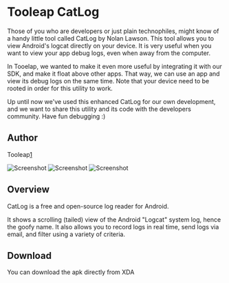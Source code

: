 Tooleap CatLog
==============
Those of you who are developers or just plain technophiles, might know of a handy little tool called CatLog by Nolan Lawson. This tool allows you to view Android's logcat directly on your device. 
It is very useful when you want to view your app debug logs, even when away from the computer.

In Tooelap, we wanted to make it even more useful by integrating it with our SDK, and make it float above other apps. That way, we can use an app and view its debug logs on the same time.
Note that your device need to be rooted in order for this utility to work.

Up until now we've used this enhanced CatLog for our own development, and we want to share this utility and its code with the developers community. Have fun debugging :)

Author
--------
Tooleap[1]

![Screenshot][2] ![Screenshot][3] ![Screenshot][4]

Overview
---------
CatLog is a free and open-source log reader for Android.  

It shows a scrolling (tailed) view of the Android "Logcat" system log, 
hence the goofy name.  It also allows you to record logs in real time, send logs via email, 
and filter using a variety of criteria.

Download
--------------

You can download the apk directly from XDA



[1]: http://www.tooleap.com
[2]: http://i.imgur.com/8DEsdi4.png
[3]: http://i.imgur.com/Bqp2xlel.jpg
[4]: http://i.imgur.com/DWwC2YC.png
